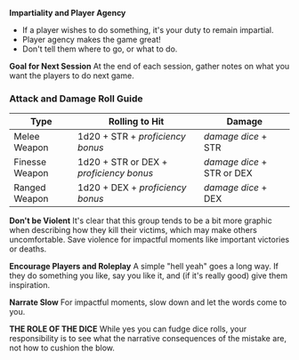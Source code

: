 **Impartiality and Player Agency**
- If a player wishes to do something, it's your duty to remain impartial.
- Player agency makes the game great!
- Don't tell them where to go, or what to do.

**Goal for Next Session**
At the end of each session, gather notes on what you want the players to do next game. 

### Attack and Damage Roll Guide
| Type           | Rolling to Hit                          | Damage                     |
| -------------- | --------------------------------------- | -------------------------- |
| Melee Weapon   | 1d20 + STR + *proficiency bonus*        | *damage dice* + STR        |
| Finesse Weapon | 1d20 + STR or DEX + *proficiency bonus* | *damage dice* + STR or DEX |
| Ranged Weapon  | 1d20 + DEX + *proficiency bonus*        | *damage dice* + DEX        |

**Don't be Violent**
It's clear that this group tends to be a bit more graphic when describing how they kill their victims, which may make others uncomfortable. Save violence for impactful moments like important victories or deaths. 

**Encourage Players and Roleplay**
A simple "hell yeah" goes a long way. If they do something you like, say you like it, and (if it's really good) give them inspiration. 

**Narrate Slow**
For impactful moments, slow down and let the words come to you.

**THE ROLE OF THE DICE**
While yes you can fudge dice rolls, your responsibility is to see what the narrative consequences of the mistake are, not how to cushion the blow.  